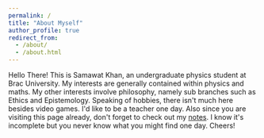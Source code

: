 ```yaml
---
permalink: /
title: "About Myself"
author_profile: true
redirect_from: 
  - /about/
  - /about.html
---
```


Hello There! This is Samawat Khan, an undergraduate physics student at Brac University. My interests are generally contained within physics and maths. My other interests involve philosophy, namely sub branches such as Ethics and Epistemology. Speaking of hobbies, there isn't much here besides video games. I'd like to be a teacher one day. Also since you are visiting this page already, don't forget to check out my [notes](https://samawatkhan.github.io/notes/). I know it's incomplete but you never know what you might find one day. Cheers!
